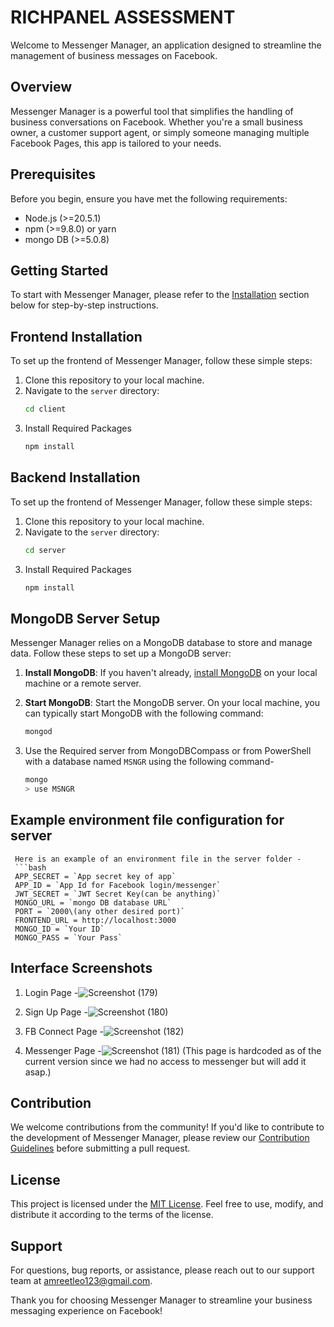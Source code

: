 # RICHPANEL ASSESSMENT

Welcome to Messenger Manager, an application designed to streamline the management of business messages on Facebook.

## Overview

Messenger Manager is a powerful tool that simplifies the handling of business conversations on Facebook. Whether you're a small business owner, a customer support agent, or simply someone managing multiple Facebook Pages, this app is tailored to your needs.

## Prerequisites

Before you begin, ensure you have met the following requirements:
- Node.js (>=20.5.1)
- npm (>=9.8.0) or yarn
- mongo DB (>=5.0.8)

## Getting Started

To start with Messenger Manager, please refer to the [Installation](#installation) section below for step-by-step instructions.

## Frontend Installation

To set up the frontend of Messenger Manager, follow these simple steps:
1. Clone this repository to your local machine.
2. Navigate to the `server` directory:
     ```bash
     cd client
 3. Install Required Packages
    ```bash
    npm install
    
## Backend Installation

To set up the frontend of Messenger Manager, follow these simple steps:
1. Clone this repository to your local machine.
2. Navigate to the `server` directory:
     ```bash
     cd server
 3. Install Required Packages
    ```bash
    npm install

## MongoDB Server Setup

Messenger Manager relies on a MongoDB database to store and manage data. Follow these steps to set up a MongoDB server:

1. **Install MongoDB**: If you haven't already, [install MongoDB](https://docs.mongodb.com/manual/installation/) on your local machine or a remote server.

2. **Start MongoDB**: Start the MongoDB server. On your local machine, you can typically start MongoDB with the following command:

   ```bash
   mongod
3. Use the Required server from MongoDBCompass or from PowerShell with a database named `MSNGR` using the following command-
   ```bash
   mongo
   > use MSNGR

## Example environment file configuration for server
     Here is an example of an environment file in the server folder - 
     ```bash
     APP_SECRET = `App secret key of app`
     APP_ID = `App Id for Facebook login/messenger`
     JWT_SECRET = `JWT Secret Key(can be anything)`
     MONGO_URL = `mongo DB database URL`
     PORT = `2000\(any other desired port)`
     FRONTEND_URL = http://localhost:3000
     MONGO_ID = `Your ID`
     MONGO_PASS = `Your Pass`

## Interface Screenshots
1. Login Page -![Screenshot (179)](https://github.com/AmreetKumarkhuntia/fb_msg/assets/79908976/314e310f-49dc-41ec-a39e-883635313cb0)

2. Sign Up Page -![Screenshot (180)](https://github.com/AmreetKumarkhuntia/fb_msg/assets/79908976/e97e3fdf-b750-4c56-962f-8c8780266e21)

3. FB Connect Page -![Screenshot (182)](https://github.com/AmreetKumarkhuntia/fb_msg/assets/79908976/3a1e9cbc-2682-4459-9417-b0a22fc022db)

4. Messenger Page -![Screenshot (181)](https://github.com/AmreetKumarkhuntia/fb_msg/assets/79908976/6b1df4f0-010b-41ae-9ace-026d2cfa1b8c)
(This page is hardcoded as of the current version since we had no access to messenger but will add it asap.)

## Contribution

We welcome contributions from the community! If you'd like to contribute to the development of Messenger Manager, please review our [Contribution Guidelines](CONTRIBUTING.md) before submitting a pull request.

## License

This project is licensed under the [MIT License](LICENSE.md). Feel free to use, modify, and distribute it according to the terms of the license.

## Support

For questions, bug reports, or assistance, please reach out to our support team at [amreetleo123@gmail.com](mailto:amreetleo123@gmail.com).

Thank you for choosing Messenger Manager to streamline your business messaging experience on Facebook!
